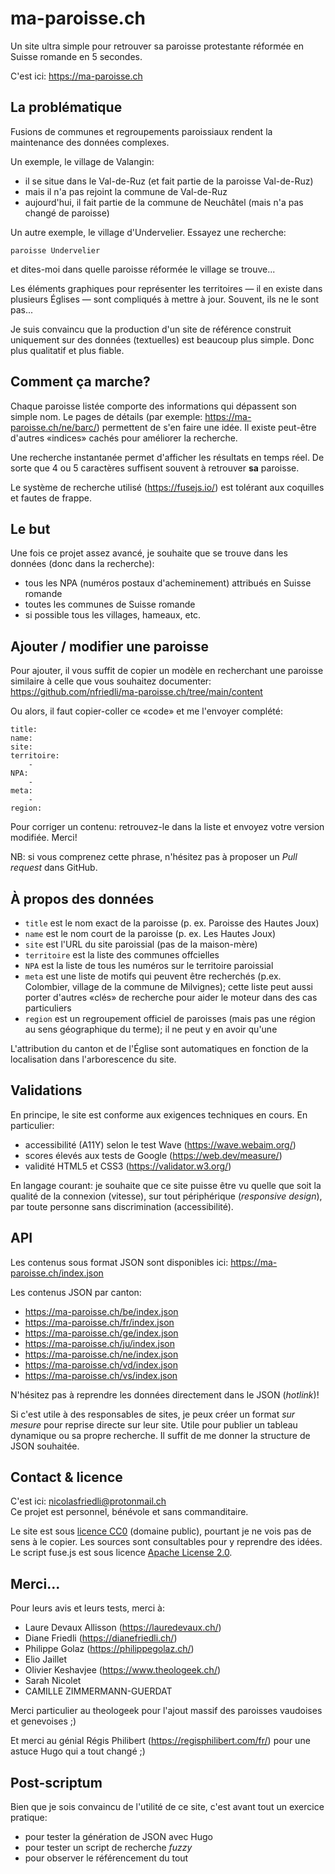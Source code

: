 # ma-paroisse.ch

Un site ultra simple pour retrouver sa paroisse protestante réformée en Suisse romande en 5 secondes.

C'est ici: https://ma-paroisse.ch

## La problématique

Fusions de communes et regroupements paroissiaux rendent la maintenance des données complexes.

Un exemple, le village de Valangin:

- il se situe dans le Val-de-Ruz (et fait partie de la paroisse Val-de-Ruz)
- mais il n'a pas rejoint la commune de Val-de-Ruz
- aujourd'hui, il fait partie de la commune de Neuchâtel (mais n'a pas changé de paroisse)

Un autre exemple, le village d'Undervelier. Essayez une recherche:

    paroisse Undervelier

et dites-moi dans quelle paroisse réformée le village se trouve...

Les éléments graphiques pour représenter les territoires — il en existe dans plusieurs Églises — sont compliqués à mettre à jour.
Souvent, ils ne le sont pas...

Je suis convaincu que la production d'un site de référence construit uniquement sur des données (textuelles) est beaucoup plus simple. Donc plus qualitatif et plus fiable.


## Comment ça marche?

Chaque paroisse listée comporte des informations qui dépassent son simple nom. Le pages de détails (par exemple: https://ma-paroisse.ch/ne/barc/) permettent de s'en faire une idée. Il existe peut-être d'autres «indices» cachés pour améliorer la recherche.

Une recherche instantanée permet d'afficher les résultats en temps réel. De sorte que 4 ou 5 caractères suffisent souvent à retrouver **sa** paroisse.

Le système de recherche utilisé (https://fusejs.io/) est tolérant aux coquilles et fautes de frappe.

## Le but

Une fois ce projet assez avancé, je souhaite que se trouve dans les données (donc dans la recherche):

- tous les NPA (numéros postaux d'acheminement) attribués en Suisse romande
- toutes les communes de Suisse romande
- si possible tous les villages, hameaux, etc.

## Ajouter / modifier une paroisse

Pour ajouter, il vous suffit de copier un modèle en recherchant une paroisse similaire à celle que vous souhaitez documenter: https://github.com/nfriedli/ma-paroisse.ch/tree/main/content

Ou alors, il faut copier-coller ce «code» et me l'envoyer complété:

```
title: 
name: 
site: 
territoire:
    - 
NPA:
    - 
meta:
    - 
region: 
```

Pour corriger un contenu: retrouvez-le dans la liste et envoyez votre version modifiée. Merci!

NB: si vous comprenez cette phrase, n'hésitez pas à proposer un *Pull request* dans GitHub.

## À propos des données

- `title` est le nom exact de la paroisse (p. ex. Paroisse des Hautes Joux)
- `name` est le nom court de la paroisse  (p. ex. Les Hautes Joux)
- `site` est l'URL du site paroissial (pas de la maison-mère)
- `territoire` est la liste des communes offcielles
- `NPA` est la liste de tous les numéros sur le territoire paroissial
- `meta` est une liste de motifs qui peuvent être recherchés (p.ex. Colombier, village de la commune de Milvignes); cette liste peut aussi porter d'autres «clés» de recherche pour aider le moteur dans des cas particuliers
- `region` est un regroupement officiel de paroisses (mais pas une région au sens géographique du terme); il ne peut y en avoir qu'une

L'attribution du canton et de l'Église sont automatiques en fonction de la localisation dans l'arborescence du site.

## Validations

En principe, le site est conforme aux exigences techniques en cours. En particulier:

- accessibilité (A11Y) selon le test Wave (https://wave.webaim.org/)
- scores élevés aux tests de Google (https://web.dev/measure/)
- validité HTML5 et CSS3 (https://validator.w3.org/)

En langage courant: je souhaite que ce site puisse être vu quelle que soit la qualité de la connexion (vitesse), sur tout périphérique (*responsive design*), par toute personne sans discrimination (accessibilité).

## API

Les contenus sous format JSON sont disponibles ici: https://ma-paroisse.ch/index.json

Les contenus JSON par canton:

- https://ma-paroisse.ch/be/index.json
- https://ma-paroisse.ch/fr/index.json
- https://ma-paroisse.ch/ge/index.json
- https://ma-paroisse.ch/ju/index.json
- https://ma-paroisse.ch/ne/index.json
- https://ma-paroisse.ch/vd/index.json
- https://ma-paroisse.ch/vs/index.json

N'hésitez pas à reprendre les données directement dans le JSON (*hotlink*)!

Si c'est utile à des responsables de sites, je peux créer un format *sur mesure* pour reprise directe sur leur site. Utile pour publier un tableau dynamique ou sa propre recherche. Il suffit de me donner la structure de JSON souhaitée.

## Contact & licence

C'est ici: nicolasfriedli@protonmail.ch  
Ce projet est personnel, bénévole et sans commanditaire.

Le site est sous [licence CC0](https://creativecommons.org/publicdomain/zero/1.0/deed.fr) (domaine public), pourtant je ne vois pas de sens à le copier. Les sources sont consultables pour y reprendre des idées. Le script fuse.js est sous licence [Apache License 2.0](https://github.com/krisk/Fuse/blob/master/LICENSE).

## Merci...

Pour leurs avis et leurs tests, merci à:

- Laure Devaux Allisson (https://lauredevaux.ch/)
- Diane Friedli (https://dianefriedli.ch/)
- Philippe Golaz (https://philippegolaz.ch/)
- Elio Jaillet
- Olivier Keshavjee (https://www.theologeek.ch/)
- Sarah Nicolet
- CAMILLE ZIMMERMANN-GUERDAT

Merci particulier au theologeek pour l'ajout massif des paroisses vaudoises et genevoises ;)

Et merci au génial Régis Philibert (https://regisphilibert.com/fr/) pour une astuce Hugo qui a tout changé ;)

## Post-scriptum

Bien que je sois convaincu de l'utilité de ce site, c'est avant tout un exercice pratique:

- pour tester la génération de JSON avec Hugo
- pour tester un script de recherche *fuzzy*
- pour observer le référencement du tout